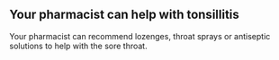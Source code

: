 ## Your pharmacist can help with tonsillitis

Your pharmacist can recommend lozenges, throat sprays or antiseptic solutions
to help with the sore throat.
